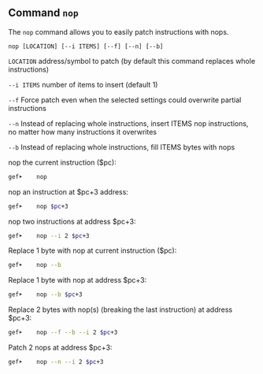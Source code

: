 ## Command `nop`

The `nop` command allows you to easily patch instructions with nops.

```
nop [LOCATION] [--i ITEMS] [--f] [--n] [--b]
```

`LOCATION` address/symbol to patch (by default this command replaces whole instructions)

`--i ITEMS` number of items to insert (default 1)

`--f` Force patch even when the selected settings could overwrite partial instructions

`--n` Instead of replacing whole instructions, insert ITEMS nop instructions, no matter how many
instructions it overwrites

`--b` Instead of replacing whole instructions, fill ITEMS bytes with nops

nop the current instruction ($pc):
```bash
gef➤ 	nop
```

nop an instruction at $pc+3 address:
```bash
gef➤ 	nop $pc+3
```

nop two instructions at address $pc+3:
```bash
gef➤ 	nop --i 2 $pc+3
```

Replace 1 byte with nop at current instruction ($pc):
```bash
gef➤ 	nop --b
```

Replace 1 byte with nop at address $pc+3:
```bash
gef➤ 	nop --b $pc+3
```

Replace 2 bytes with nop(s) (breaking the last instruction) at address $pc+3:
```bash
gef➤ 	nop --f --b --i 2 $pc+3
```

Patch 2 nops at address $pc+3:
```bash
gef➤ 	nop --n --i 2 $pc+3
```
